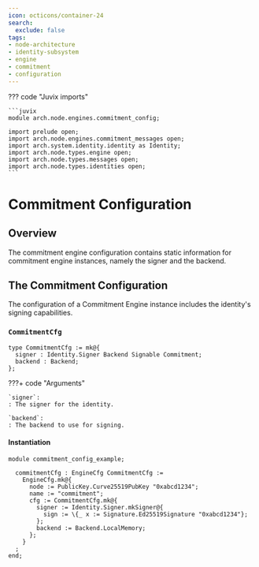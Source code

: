 ```yaml
---
icon: octicons/container-24
search:
  exclude: false
tags:
- node-architecture
- identity-subsystem
- engine
- commitment
- configuration
---
```


??? code "Juvix imports"

    ```juvix
    module arch.node.engines.commitment_config;

    import prelude open;
    import arch.node.engines.commitment_messages open;
    import arch.system.identity.identity as Identity;
    import arch.node.types.engine open;
    import arch.node.types.messages open;
    import arch.node.types.identities open;
    ```

# Commitment Configuration

## Overview

The commitment engine configuration contains static information for commitment engine instances, namely the signer and the backend.

## The Commitment Configuration

The configuration of a Commitment Engine instance includes the identity's signing capabilities.

### `CommitmentCfg`

<!-- --8<-- [start:CommitmentCfg] -->
```juvix
type CommitmentCfg := mk@{
  signer : Identity.Signer Backend Signable Commitment;
  backend : Backend;
};
```
<!-- --8<-- [end:CommitmentCfg] -->

???+ code "Arguments"

    `signer`:
    : The signer for the identity.

    `backend`:
    : The backend to use for signing.

#### Instantiation

<!-- --8<-- [start:commitmentCfg] -->
```juvix extract-module-statements
module commitment_config_example;

  commitmentCfg : EngineCfg CommitmentCfg :=
    EngineCfg.mk@{
      node := PublicKey.Curve25519PubKey "0xabcd1234";
      name := "commitment";
      cfg := CommitmentCfg.mk@{
        signer := Identity.Signer.mkSigner@{
          sign := \{_ x := Signature.Ed25519Signature "0xabcd1234"};
        };
        backend := Backend.LocalMemory;
      };
    }
  ;
end;
```
<!-- --8<-- [end:commitmentCfg] -->
